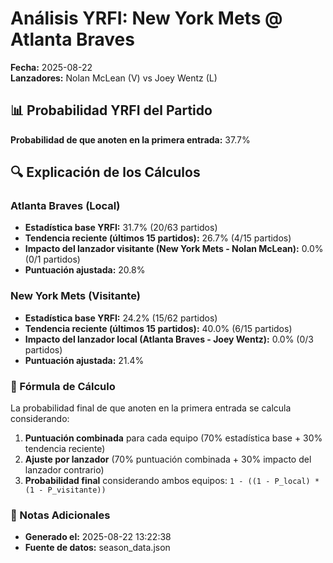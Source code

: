 # Análisis YRFI: New York Mets @ Atlanta Braves

**Fecha:** 2025-08-22  
**Lanzadores:** Nolan McLean (V) vs Joey Wentz (L)

## 📊 Probabilidad YRFI del Partido

**Probabilidad de que anoten en la primera entrada:** 37.7%

## 🔍 Explicación de los Cálculos

### Atlanta Braves (Local)
- **Estadística base YRFI:** 31.7% (20/63 partidos)
- **Tendencia reciente (últimos 15 partidos):** 26.7% (4/15 partidos)
- **Impacto del lanzador visitante (New York Mets - Nolan McLean):** 0.0% (0/1 partidos)
- **Puntuación ajustada:** 20.8%

### New York Mets (Visitante)
- **Estadística base YRFI:** 24.2% (15/62 partidos)
- **Tendencia reciente (últimos 15 partidos):** 40.0% (6/15 partidos)
- **Impacto del lanzador local (Atlanta Braves - Joey Wentz):** 0.0% (0/3 partidos)
- **Puntuación ajustada:** 21.4%

### 📝 Fórmula de Cálculo

La probabilidad final de que anoten en la primera entrada se calcula considerando:
1. **Puntuación combinada** para cada equipo (70% estadística base + 30% tendencia reciente)
2. **Ajuste por lanzador** (70% puntuación combinada + 30% impacto del lanzador contrario)
3. **Probabilidad final** considerando ambos equipos: `1 - ((1 - P_local) * (1 - P_visitante))`

### 📌 Notas Adicionales

- **Generado el:** 2025-08-22 13:22:38
- **Fuente de datos:** season_data.json
